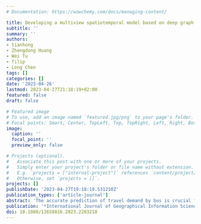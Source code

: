 ```yaml
---
# Documentation: https://wowchemy.com/docs/managing-content/

title: Developing a multiview spatiotemporal model based on deep graph neural networks to predict the travel demand by bus
subtitle: ''
summary: ''
authors:
- tianhong
- Zhengdong Huang
- Wei Tu
- filip
- Long Chen
tags: []
categories: []
date: '2023-04-26'
lastmod: 2023-04-27T21:18:19+02:00
featured: false
draft: false

# Featured image
# To use, add an image named `featured.jpg/png` to your page's folder.
# Focal points: Smart, Center, TopLeft, Top, TopRight, Left, Right, BottomLeft, Bottom, BottomRight.
image:
  caption: ''
  focal_point: ''
  preview_only: false

# Projects (optional).
#   Associate this post with one or more of your projects.
#   Simply enter your project's folder or file name without extension.
#   E.g. `projects = ["internal-project"]` references `content/project/deep-learning/index.md`.
#   Otherwise, set `projects = []`.
projects: []
publishDate: '2023-04-27T19:18:19.531210Z'
publication_types: ['article-journal']
abstract: 'The accurate prediction of travel demand by bus is crucial for effective urban mobility demand management. However, most models of travel demand prediction by bus tend to focus on the bus’s spatiotemporal dependencies, while ignoring the interactions between buses and other transportation modes, such as metros and taxis. We propose a Multiview Spatiotemporal Graph Neural Network (MSTGNN) model to predict short-term travel demand by bus. It emphasizes the ability to capture the interaction dependencies among the travel demand of buses, metros, and taxis. Firstly, a multiview graph consisting of bus, metro, and taxi views is constructed, with each view containing both a local and global graph. Secondly, a multiview attention-based temporal graph convolution module is developed to capture spatiotemporal and cross-view interaction dependencies among different transport modes. Especially, to address the uneven spatial distributions of features in multiview learning, the cross-view spatial feature consistency loss is introduced as an auxiliary loss. Finally, we conduct intensive experiments using a real-world dataset from Shenzhen, China. The results demonstrate that our proposed MSTGNN model performs better than the existing models. Ablation experiments validate the contributions of various modes of transportation to the improvement of the model’s performance.'
publication: '*International Journal of Geographical Information Science*'
doi: 10.1080/13658816.2023.2203218
---
```

